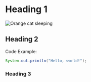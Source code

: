 # Heading 1
![Orange cat sleeping](https://images.squarespace-cdn.com/content/v1/607f89e638219e13eee71b1e/1684821560422-SD5V37BAG28BURTLIXUQ/michael-sum-LEpfefQf4rU-unsplash.jpg)
## Heading 2
Code Example:
``` java
System.out.println("Hello, world!");
```

### Heading 3
